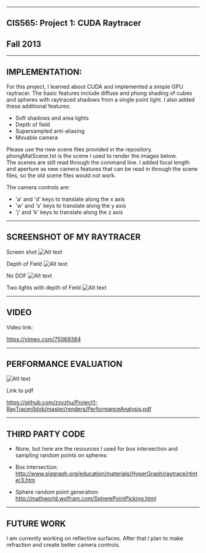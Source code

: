 -------------------------------------------------------------------------------
CIS565: Project 1: CUDA Raytracer
-------------------------------------------------------------------------------
Fall 2013
-------------------------------------------------------------------------------

-------------------------------------------------------------------------------
IMPLEMENTATION:
-------------------------------------------------------------------------------
For this project, I learned about CUDA and implemented a simple GPU raytracer.
The basic features include diffuse and phong shading of cubes and spheres with 
raytraced shadows from a single point light. I also added these additional 
features:

* Soft shadows and area lights 
* Depth of field
* Supersampled anti-aliasing
* Movable camera

Please use the new scene files provided in the repository. phongMatScene.txt is 
the scene I used to render the images below.  
The scenes are still read through the command line. I added focal length and 
aperture as new camera features that can be read in through the scene files, 
so the old scene files would not work. 

The camera controls are:
* 'a' and 'd' keys to translate along the x axis
* 'w' and 's' keys to translate along the y axis
* 'j' and 'k' keys to translate along the z axis


-------------------------------------------------------------------------------
SCREENSHOT OF MY RAYTRACER
-------------------------------------------------------------------------------
Screen shot
![Alt text](/renders/screenCap/sampleSceneDOF.jpg "screen shot")

Depth of Field
![Alt text](/renders/screenCap/DOF.bmp "DOF")

No DOF
![Alt text](/renders/screenCap/noDOF.bmp "No DOF")

Two lights with depth of Field
![Alt text](/renders/screenCap/twoLightDOF.bmp "two lights with DOF")

-------------------------------------------------------------------------------
VIDEO
-------------------------------------------------------------------------------
Video link:

https://vimeo.com/75069384

-------------------------------------------------------------------------------
PERFORMANCE EVALUATION
-------------------------------------------------------------------------------
![Alt text](/renders/performanceAnalysis.png "Performance Analysis")

Link to pdf

https://github.com/zxyzhu/Project1-RayTracer/blob/master/renders/PerformanceAnalysis.pdf

-------------------------------------------------------------------------------
THIRD PARTY CODE 
-------------------------------------------------------------------------------
* None, but here are the resources I used for box intersection and sampling
random points on spheres:

* Box intersection: 
http://www.siggraph.org/education/materials/HyperGraph/raytrace/rtinter3.htm

* Sphere random point generation:
http://mathworld.wolfram.com/SpherePointPicking.html

-------------------------------------------------------------------------------
FUTURE WORK
-------------------------------------------------------------------------------
I am currently working on reflective surfaces. After that I plan to make 
refraction and create better camera controls. 
